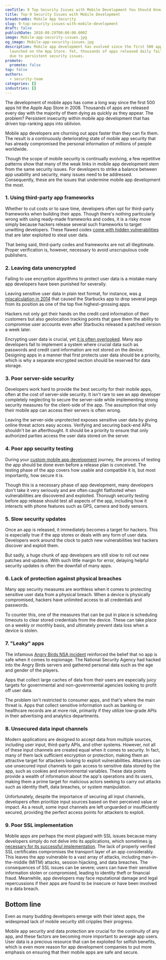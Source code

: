```yaml
---
ceoTitle: 9 Top Security Issues with Mobile Development You Should Know
title: Top-9 Security Issues with Mobile Development
breadcrumbs: Mobile App Security
slug: 9-top-security-issues-with-mobile-development
draft: false
publishDate: 2018-08-29T00:00:00.000Z
image: Mobile-app-security-issues.jpg
og_image: Mobile-app-security-issues.jpg
description: Mobile app development has evolved since the first 500 apps
  launched on the App Store. Yet, thousands of apps released daily fail quickly
  due to persistent security issues.
promote:
  promote: false
top: false
authors:
  - security-team
categories: []
industries: []
---
```

The development of mobile apps has come a long way since the first 500 apps hit the Apple App Store in 2008. Thousands of apps are released every day with the majority of them dying as quickly as they
appear. The problem? Persistent insecurity within mobile app development that has driven top-ranking
apps into oblivion.

Mobile app developers are churning out apps faster than they can fix them. The result is a continuously
deteriorating state of mobile app security that has already compromised the personal information of
millions of people worldwide.

Though the scope of mobile security is continually evolving, a few repetitive patterns show that many of
the weak links in mobile app development stem from the same security issues. For developers to strike a
balance between app usability and security, many issues need to be addressed. Consequently, these are
the issues that undermine mobile app development the most.

### 1. Using third-party app frameworks

Whether to cut costs or to save time, developers often opt for third-party frameworks when building
their apps. Though there's nothing particularly wrong with using ready-made frameworks and codes, it
is a risky move simply because hackers release several such frameworks to target unwitting developers.
These flawed codes <a href="https://techbeacon.com/security/third-party-libraries-are-one-most-insecure-parts-application" target="_blank">come with hidden vulnerabilities</a> that are later exploited to steal user data.

That being said, third-party codes and frameworks are not all illegitimate. Proper verification is,
however, necessary to avoid unscrupulous code publishers.

### 2. Leaving data unencrypted

Failing to use encryption algorithms to protect user data is a mistake many app developers have been
punished for severally.

Leaving sensitive user data in plain text format, for instance, was <a href="https://www.computerworld.com/article/2487743/evan-schuman--starbucks-caught-storing-mobile-passwords-in-clear-text.html" target="_blank">a miscalculation in 2014</a> that caused the Starbucks app to drop several pegs from its position as one of the top five highest-grossing apps.

Hackers not only got their hands on the credit card information of their customers but also geolocation
tracking points that gave them the ability to compromise user accounts even after Starbucks released a
patched version a week later.

Encrypting user data is crucial, yet <a href="https://www.zdnet.com/article/mobile-apps-transmit-unencrypted-user-data-due-to-insecure-sdks/" target="_blank">it is often overlooked</a>. Many app developers fail to implement a system where crucial data such as passwords and credit card information are not stored on the device. Designing apps in a manner that first protects user data should be a priority, which is why a separate encrypted section should be reserved for data storage.

### 3. Poor server-side security

Developers work hard to provide the best security for their mobile apps, often at the cost of server-side
security. It isn't rare to see an app developer completely neglecting to secure the server-side while implementing strong security measures for the client-side of the app. The assumption that only their
mobile app can access their servers is often wrong.

Leaving the server-side unprotected exposes sensitive user data by giving online threat actors easy
access. Verifying and securing back-end APIs shouldn't be an afterthought. It should be a priority to
ensure that only authorized parties access the user data stored on the server.

### 4. Poor app security testing

During your <a href="https://anadea.info/services/mobile-development">custom mobile app development</a> journey, the process of testing the app should be done even before a release
plan is conceived. The testing phase of the app covers how usable and compatible it is, but most
importantly, how secure it is.

Though this is a necessary phase of app development, many developers don't take it very seriously and
are often caught flatfooted when vulnerabilities are discovered and exploited. Thorough security testing
before app release should test all aspects of the app, including how it interacts with phone features such
as GPS, camera and body sensors.

### 5. Slow security updates

Once an app is released, it immediately becomes a target for hackers. This is especially true if the app
stores or deals with any form of user data. Developers work around the clock to patch new
vulnerabilities lest hackers discover and exploit them.

But sadly, a huge chunk of app developers are still slow to roll out new patches and updates. With such
little margin for error, delaying helpful security updates is often the downfall of many apps.

### 6. Lack of protection against physical breaches

Many app security measures are worthless when it comes to protecting sensitive user data from a
physical breach. When a device is physically compromised, hackers have unlimited access to all
credentials and passwords.

To counter this, one of the measures that can be put in place is scheduling timeouts to clear stored
credentials from the device. These can take place on a weekly or monthly basis, and ultimately prevent
data loss when a device is stolen.

### 7. "Leaky" apps

The infamous <a href="https://www.theguardian.com/world/2014/jan/27/nsa-gchq-smartphone-app-angry-birds-personal-data" target="_blank">Angry Birds NSA incident</a> reinforced the belief that no app is safe when it comes to espionage. The National Security Agency had hacked into the Angry Birds servers and gathered personal data such as the age and gender of the players.

Apps that collect large caches of data from their users are especially juicy targets for governmental and
non-governmental agencies looking to profit off user data.

The problem isn't restricted to consumer apps, and that's where the main threat is. Apps that collect
sensitive information such as banking or healthcare records are at more risk, primarily if they utilize low-grade APIs in their advertising and analytics departments.

### 8. Unsecured data input channels

Modern applications are designed to accept data from multiple sources, including user input, third-party APIs, and other systems. However, not all of these input channels are created equal when it comes to security. In fact, many of them lack sufficient encryption or protection, making them an attractive target for attackers looking to exploit vulnerabilities. Attackers can use unsecured input channels to gain access to sensitive data stored by the app, such as cookies and environmental variables. These data points provide a wealth of information about the app's operations and its users, making them a prime target for malicious actors seeking to carry out attacks such as identity theft, data breaches, or system manipulation.

Unfortunately, despite the importance of securing all input channels, developers often prioritize input sources based on their perceived value or impact. As a result, some input channels are left unguarded or insufficiently secured, providing the perfect access points for attackers to exploit.

### 9. Poor SSL implementation

Mobile apps are perhaps the most plagued with SSL issues because many developers simply do not
delve into its applications, which sometimes <a href="https://www.sciencedirect.com/science/article/pii/S2210832716300722" target="_blank">is necessary for its successful implementation</a>. The lack of properly verified SSL certificates compromises the transport layer of an app considerably. This leaves the app vulnerable to a vast array of attacks, including man-in-the-middle (MITM) attacks, session hijacking, and data breaches. The consequences of SSL issues can be severe; users can have their sensitive information stolen or compromised, leading to identity theft or financial fraud. Meanwhile, app developers may face reputational damage and legal repercussions if their apps are found to be insecure or have been involved in a data breach.

## Bottom line

Even as many budding developers emerge with their latest apps, the widespread lack of mobile security
still cripples their progress.

Mobile app security and data protection are crucial for the continuity of any app, and these factors are becoming more important to average app users. User data is a precious resource that can be exploited for selfish benefits, which is even more reason for app development companies to put more emphasis on ensuring that their mobile apps are safe and secure.
